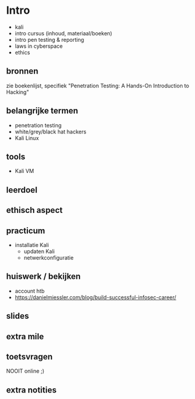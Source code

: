# Intro
- kali
- intro cursus (inhoud, materiaal/boeken)
- intro pen testing & reporting
- laws in cyberspace
- ethics

## bronnen
zie boekenlijst, specifiek "Penetration Testing: A Hands-On Introduction to Hacking"

## belangrijke termen
- penetration testing
- white/grey/black hat hackers
- Kali Linux

## tools
- Kali VM

## leerdoel

## ethisch aspect

## practicum
- installatie Kali
    - updaten Kali
    - netwerkconfiguratie

## huiswerk / bekijken
- account htb
- https://danielmiessler.com/blog/build-successful-infosec-career/

## slides

## extra mile

## toetsvragen
NOOIT online ;)

## extra notities